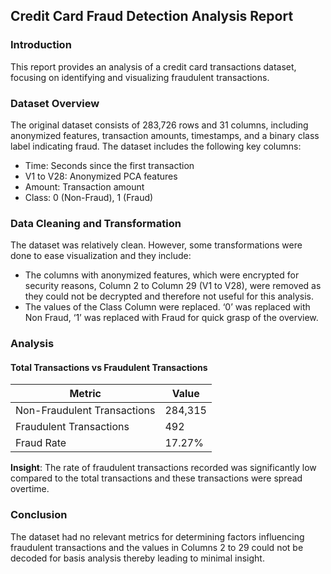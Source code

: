 ## Credit Card Fraud Detection Analysis Report

### Introduction

This report provides an analysis of a credit card transactions dataset, focusing on identifying and visualizing fraudulent transactions. 

### Dataset Overview

The original dataset consists of 283,726 rows and 31 columns, including anonymized features, transaction amounts, timestamps, and a binary class label indicating fraud. The dataset includes the following key columns:

- Time: Seconds since the first transaction
- V1 to V28: Anonymized PCA features
- Amount: Transaction amount
- Class: 0 (Non-Fraud), 1 (Fraud)

### Data Cleaning and Transformation

The dataset was relatively clean. However, some transformations were done to ease visualization and they include:

-	The columns with anonymized features, which were encrypted for security reasons, Column 2 to Column 29 (V1 to V28), were removed as they could not be decrypted and therefore not useful for this analysis.
-	The values of the Class Column were replaced. ‘0’ was replaced with Non Fraud, ‘1’ was replaced with Fraud for quick grasp of the overview.

### Analysis

#### Total Transactions vs Fraudulent Transactions
|Metric|Value|
|---|---|
|Non-Fraudulent Transactions|284,315|
|Fraudulent Transactions|492|
|Fraud Rate|17.27%|

**Insight**: The rate of fraudulent transactions recorded was significantly low compared to the total transactions and these transactions were spread overtime.

### Conclusion

The dataset had no relevant metrics for determining factors influencing fraudulent transactions and the values in Columns 2 to 29 could not be decoded for basis analysis thereby leading to minimal insight.
